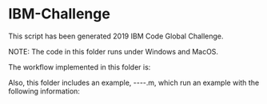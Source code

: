 # IBM-Challenge
This script has been generated 2019 IBM Code Global Challenge.

NOTE: The code in this folder runs under Windows and MacOS.

The workflow implemented in this folder is:


Also, this folder includes an example, ----.m, which run an example with the following information:

